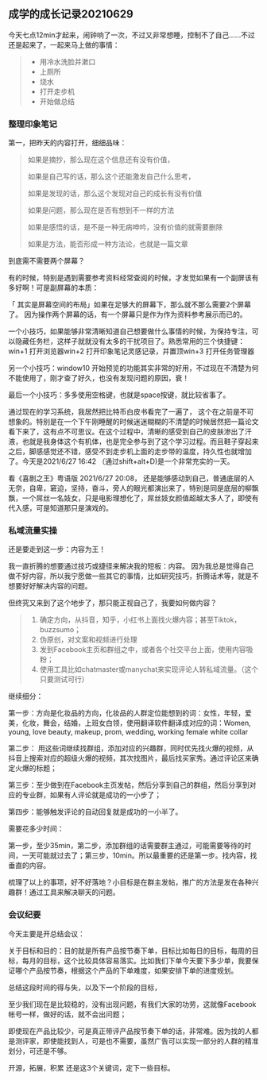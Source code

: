 ## 成学的成长记录20210629

今天七点12min才起来，闹钟响了一次，不过又非常想睡，控制不了自己……不过还是起来了，一起来马上做的事情：

> - 用冷水洗脸并漱口
> - 上厕所
> - 烧水
> - 打开走步机
> - 开始做总结

### 整理印象笔记

第一，把昨天的内容打开，细细品味：

> 如果是摘抄，那么现在这个信息还有没有价值，
>
> 如果是自己写的话，那么这个还能激发自己什么思考，
>
> 如果是发现的话，那么这个发现对自己的成长有没有价值
>
> 如果是问题，那么现在是否有想到不一样的方法
>
> 如果是感悟的话，是不是一种无病呻吟，没有价值的就需要删除
>
> 如果是方法，能否形成一种方法论，也就是一篇文章

到底需不需要两个屏幕？

有的时候，特别是遇到需要参考资料经常查阅的时候，才发觉如果有一个副屏该有多好啊！可是副屏幕的本质：

「 其实是屏幕空间的布局」如果在足够大的屏幕下，那么就不那么需要2个屏幕了。 因为操作两个屏幕的话，有一个屏幕只是作为作为资料参考展示而已的。

一个小技巧，如果能够非常清晰知道自己想要做什么事情的时候，为保持专注，可以隐藏任务栏，这样子就就没有太多的干扰项目了。熟悉常用的三个快捷键：win+1 打开浏览器win+2 打开印象笔记灵感记录，并置顶win+3 打开任务管理器

另一个小技巧：window10 开始预览的功能其实非常的好用，不过现在不清楚为何不能使用了，刚才查了好久，也没有发现问题的原因，衰！

最后一个小技巧：多多使用空格键，也就是space按键，就比较省事了。

通过现在的学习系统，我居然把比特币白皮书看完了一遍了， 这个在之前是不可想象的。特别是在一个下午刚睡醒的时候迷迷糊糊的不清楚的时候居然把一篇论文看下来了，这有点不可思议。在这个过程中，清晰的感受到自己的皮肤渗出了汗液，也就是我身体这个有机体，也是完全参与到了这个学习过程。而且鞋子穿起来之后，脚感感觉还不错，感受不到走步机上面的走步带的温度，持久性也就增加了。今天是2021/6/27 16:42 （通过shift+alt+D)是一个非常充实的一天。

看《喜剧之王》粤语版 2021/6/27 20:08， 还是能够感动到自己，普通底层的人无奈，自卑，窘迫，坚持，奋斗，旁人的眼光都演出来了，特别是同是底层的柳飘飘，一个屌丝一名妓女，只是电影理想化了，屌丝妓女颜值超越太多人了，即使有代入感，可是知道那只是演戏的。

### 私域流量实操

还是要走到这一步：内容为王！

我一直折腾的想要通过技巧或捷径来解决我的短板：内容。 因为我总是觉得自己做不好内容，所以我宁愿做一些其它的事情，比如研究技巧，折腾话术等，就是不想要好好解决内容的问题。

但终究又来到了这个地步了，那只能正视自己了，我要如何做内容？

> 1. 确定方向，从抖音，知乎，小红书上面找火爆内容；甚至Tiktok，buzzsumo；
> 2. 伪原创，对文案和视频进行处理
> 3. 发到Facebook主页和群组之中，或者各个社交平台上面，使用内容吸粉；
> 4. 使用工具比如chatmaster或manychat来实现评论人转私域流量。（这个只要测试可行）

继续细分：

第一步：方向是化妆品的方向，化妆品的人群定位能想到的词：女性，年轻，爱美，化妆，舞会，结婚，上班女白领，使用翻译软件翻译成对应的词：Women, young, love beauty, makeup, prom, wedding, working female white collar

第二步： 用这些词继续找群组，添加对应的兴趣群，同时优先找火爆的视频，从抖音上搜索对应的超级火爆的视频，其次找图片，最后找买家秀。通过评论区来确定火爆的标题；

第三步：至少做到在Facebook主页发帖，然后分享到自己的群组，然后分享到对应的专业群，如果有人评论就是成功的一小步了；

第四步：能够触发评论的自动回复就是成功的一小半了。

需要花多少时间：

第一步，至少35min，第二步，添加群组的话需要群主通过，可能需要等待的时间，一天可能就过去了；第三步，10min。所以最重要的还是第一步。找内容，找垂直的内容。

梳理了以上的事项，好不好落地？小目标是在群主发帖，推广的方法是发在各种兴趣群！通过工具来解决聊天的问题。

### 会议纪要

今天主要是开总结会议：

关于目标和目的：目的就是所有产品按节奏下单，目标比如每日的目标，每周的目标，每月的目标，这个比较具体容易落实。比如我们下单今天要下多少单，我要保证哪个产品按节奏，根据这个产品的下单难度，如果安排下单的进度规划。

总结这段时间的得与失，以及下一个阶段的目标，

至少我们现在是比较稳的，没有出现问题，有我们大家的功劳，这就像Facebook帐号一样，做好的话，就不会出问题；

即使现在产品比较少，可是真正带评产品按节奏下单的话，非常难。因为找的人都是测评家，即使能找到人，可是也不需要，虽然广告可以实现一部分的人群的精准划分，可还是不够。

开源，拓展，积累 还是这3个关键词，定下一些目标。